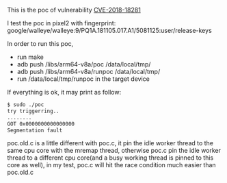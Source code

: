 This is the poc of vulnerability [CVE-2018-18281](https://bugs.chromium.org/p/project-zero/issues/detail?id=1695)

I test the poc in pixel2 with fingerprint: google/walleye/walleye:9/PQ1A.181105.017.A1/5081125:user/release-keys

In order to run this poc, 

- run make 
- adb push /libs/arm64-v8a/poc /data/local/tmp/
- adb push /libs/arm64-v8a/runpoc /data/local/tmp/
- run /data/local/tmp/runpoc  in the target device

If everything is ok, it may print as follow:

```bash
$ sudo ./poc
try triggerring..
........
GOT 0x0000000000000000
Segmentation fault
```

poc.old.c is a little different with poc.c, it pin the idle worker thread to the same cpu core with the mremap thread, otherwise poc.c pin the idle worker thread to a different cpu core(and a busy working thread is pinned to this core as well), in my test, poc.c will hit the race condition much easier than poc.old.c
